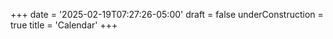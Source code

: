 +++
date = '2025-02-19T07:27:26-05:00'
draft = false
underConstruction = true
title = 'Calendar'
+++